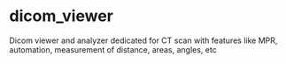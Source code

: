# dicom_viewer
Dicom viewer and analyzer dedicated for CT scan with features like MPR, automation, measurement of distance, areas, angles, etc 
